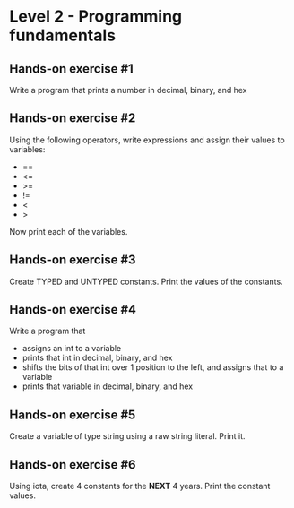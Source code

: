 # Level 2 - Programming fundamentals

## Hands-on exercise #1

Write a program that prints a number in decimal, binary, and hex

## Hands-on exercise #2

Using the following operators, write expressions and assign their values to variables:

* ==
* <=
* \>=
* !=
* <
* \>

Now print each of the variables.

## Hands-on exercise #3

Create TYPED and UNTYPED constants. Print the values of the constants.

## Hands-on exercise #4

Write a program that

* assigns an int to a variable
* prints that int in decimal, binary, and hex
* shifts the bits of that int over 1 position to the left, and assigns that to a variable
* prints that variable in decimal, binary, and hex

## Hands-on exercise #5

Create a variable of type string using a raw string literal. Print it.

## Hands-on exercise #6

Using iota, create 4 constants for the **NEXT** 4 years. Print the constant values.
